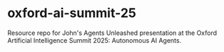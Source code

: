 # oxford-ai-summit-25
Resource repo for John's Agents Unleashed presentation at the Oxford Artificial Intelligence Summit 2025: Autonomous AI Agents.

